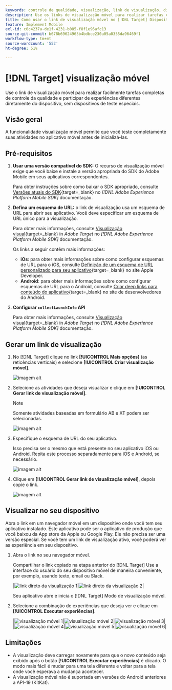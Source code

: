```yaml
---
keywords: controle de qualidade, visualização, link de visualização, dispositivo móvel, visualização móvel
description: Use os links de visualização móvel para realizar tarefas completas de controle da qualidade para atividades de aplicativos móveis. Você pode se inscrever em experiências diferentes sem dispositivos de teste especiais.
title: Como usar o link de visualização móvel no [!DNL Target] Dispositivo móvel?
feature: Implement Mobile
exl-id: c0c4237a-de1f-4231-b085-f8f1e96afc13
source-git-commit: b678b69624963b4bdbce230a05a0355da96469f1
workflow-type: tm+mt
source-wordcount: '552'
ht-degree: 51%

---
```


# [!DNL Target] visualização móvel

Use o link de visualização móvel para realizar facilmente tarefas completas de controle da qualidade e participar de experiências diferentes diretamente do dispositivo, sem dispositivos de teste especiais.

## Visão geral

A funcionalidade visualização móvel permite que você teste completamente suas atividades no aplicativo móvel antes de inicializá-las.

## Pré-requisitos

1. **Usar uma versão compatível do SDK:** O recurso de visualização móvel exige que você baixe e instale a versão apropriada do SDK do Adobe Mobile em seus aplicativos correspondentes.

   Para obter instruções sobre como baixar o SDK apropriado, consulte [Versões atuais do SDK](https://developer.adobe.com/client-sdks/documentation/current-sdk-versions/){target=_blank} no *[!DNL Adobe Experience Platform Mobile SDK]* documentação.

1. **Defina um esquema de URL:** o link de visualização usa um esquema de URL para abrir seu aplicativo. Você deve especificar um esquema de URL único para a visualização.

   Para obter mais informações, consulte [Visualização visual](https://developer.adobe.com/client-sdks/documentation/adobe-target/#visual-preview){target=_blank} in *Adobe Target* no *[!DNL Adobe Experience Platform Mobile SDK]* documentação.

   Os links a seguir contêm mais informações:

   * **iOs**: para obter mais informações sobre como configurar esquemas de URL para o iOS, consulte [Definição de um esquema de URL personalizado para seu aplicativo](https://developer.apple.com/documentation/xcode/defining-a-custom-url-scheme-for-your-app){target=_blank} no site Apple Developer.
   * **Android**: para obter mais informações sobre como configurar esquemas de URL para o Android, consulte [Criar deep links para conteúdo do aplicativo](https://developer.android.com/training/app-links/deep-linking){target=_blank} no site de desenvolvedores do Android.

1. **Configurar `collectLaunchInfo` API**

   Para obter mais informações, consulte [Visualização visual](https://developer.adobe.com/client-sdks/documentation/adobe-target/#visual-preview){target=_blank} in *Adobe Target* no *[!DNL Adobe Experience Platform Mobile SDK]* documentação.

## Gerar um link de visualização

1. No [!DNL Target] clique no link **[!UICONTROL Mais opções]** (as reticências verticais) e selecione **[!UICONTROL Criar visualização móvel]**.

   ![imagem alt](assets/mobile-preview-create.png)

1. Selecione as atividades que deseja visualizar e clique em **[!UICONTROL Gerar link de visualização móvel]**.

   >[!NOTE]
   >
   >Somente atividades baseadas em formulário AB e XT podem ser selecionadas.

   ![imagem alt](assets/mobile-preview-select-activities.png)

1. Especifique o esquema de URL do seu aplicativo.

   Isso precisa ser o mesmo que está presente no seu aplicativo iOS ou Android. Repita este processo separadamente para iOS e Android, se necessário.

   ![imagem alt](assets/mobile-preview-enter-url-scheme.png)

1. Clique em **[!UICONTROL Gerar link de visualização móvel]**, depois copie o link.

   ![imagem alt](assets/mobile-preview-generate-and-copy.png)

## Visualizar no seu dispositivo

Abra o link em um navegador móvel em um dispositivo onde você tem seu aplicativo instalado. Este aplicativo pode ser o aplicativo de produção que você baixou da App store da Apple ou Google Play. Ele não precisa ser uma versão especial. Se você tem um link de visualização ativo, você poderá ver as experiência em seu dispositivo.

1. Abra o link no seu navegador móvel.

   Compartilhar o link copiado na etapa anterior do [!DNL Target] Use a interface do usuário do seu dispositivo móvel de maneira conveniente, por exemplo, usando texto, email ou Slack.

   |![link direto da visualização 1](assets/mobile-preview-open-deeplink.png)|![link direto da visualização 2](assets/mobile-preview-open-app.png)|

   Seu aplicativo abre e inicia o [!DNL Target] Modo de visualização móvel.

1. Selecione a combinação de experiências que deseja ver e clique em **[!UICONTROL Executar experiências]**.

   |![visualização móvel 1](assets/mobile-preview-experience-selection-1.png)|![visualização móvel 2](assets/mobile-preview-experience-result-1-france.png)|![visualização móvel 3](assets/mobile-preview-experience-result-1-shipfree.png)|
|![visualização móvel 4](assets/mobile-preview-experience-selection-2.png)|![visualização móvel 5](assets/mobile-preview-experience-result-2-aus.png)|![visualização móvel 6](assets/mobile-preview-experience-result-2-10off.png)|

## Limitações

* A visualização deve carregar novamente para que o novo conteúdo seja exibido após o botão **[!UICONTROL Executar experiências]** é clicado. O modo mais fácil é mudar para uma tela diferente e voltar para a tela onde você esperava a mudança acontecer.
* A visualização móvel não é suportada em versões do Android anteriores a API-19 (KitKat).
